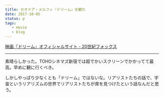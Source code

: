 ```yaml
---
title: セオドア・メルフィ『ドリーム』を観た
date: 2017-10-05
status: p
tags:
   - movie
   - blog
---
```


[映画『ドリーム』オフィシャルサイト \- 20世紀フォックス](http://www.foxmovies-jp.com/dreammovie/)

---

素晴らしかった。TOHOシネマズ新宿では超でかいスクリーンでかかってて最高。早めに観に行くべき。

しかしやっぱり少なくとも「ドリーム」ではないな。リアリストたちの話で、宇宙というリアリズムの世界でリアリストたちが席を見つけたという話なんだと思う。

